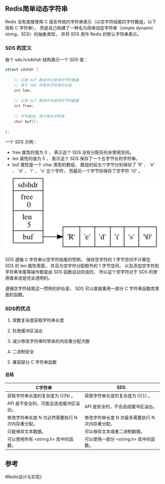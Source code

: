 ## Redis简单动态字符串
Redis 没有直接使用 C 语言传统的字符串表示（以空字符结尾的字符数组，以下简称 C 字符串）， 而是自己构建了一种名为简单动态字符串（simple dynamic string，SDS）的抽象类型，
并将 SDS 用作 Redis 的默认字符串表示。

### SDS 的定义
每个 sds.h/sdshdr 结构表示一个 SDS 值：
```c
struct sdshdr {

    // 记录 buf 数组中已使用字节的数量
    // 等于 SDS 所保存字符串的长度
    int len;

    // 记录 buf 数组中未使用字节的数量
    int free;

    // 字节数组，用于保存字符串
    char buf[];

};
```
一个 SDS 示例：

- free 属性的值为 0 ， 表示这个 SDS 没有分配任何未使用空间。
- len 属性的值为 5 ， 表示这个 SDS 保存了一个五字节长的字符串。
- buf 属性是一个 char 类型的数组， 数组的前五个字节分别保存了 'R' 、 'e' 、 'd' 、 'i' 、 's' 五个字符， 而最后一个字节则保存了空字符 '\0' 。

![avatar](./img/sds.png)

SDS 遵循 C 字符串以空字符结尾的惯例， 保存空字符的 1 字节空间不计算在 SDS 的 len 属性里面， 并且为空字符分配额外的 1 字节空间， 以及添加空字符到字符串末尾等操作都是由 SDS 函数自动完成的， 所以这个空字符对于 SDS 的使用者来说是完全透明的。

遵循空字符结尾这一惯例的好处是， SDS 可以直接重用一部分 C 字符串函数库里面的函数。

### SDS的优点
1. 常数复杂度获取字符串长度

2. 杜绝缓冲区溢出

3. 减少修改字符串时带来的内存重分配次数

4. 二进制安全

5. 兼容部分 C 字符串函数

#### 总结

| C字符串 | SDS |
| ------ | ------ |
| 获取字符串长度的复杂度为 O(N) 。 | 获取字符串长度的复杂度为 O(1) 。 |
| API 是不安全的，可能会造成缓冲区溢出。 | API 是安全的，不会造成缓冲区溢出。 |
| 修改字符串长度 N 次必然需要执行 N 次内存重分配。 | 修改字符串长度 N 次最多需要执行 N 次内存重分配。 |
| 只能保存文本数据。 | 可以保存文本或者二进制数据。 |
| 可以使用所有 <string.h> 库中的函数。 | 可以使用一部分 <string.h> 库中的函数。 |

## 参考
《Redis设计与实现》
